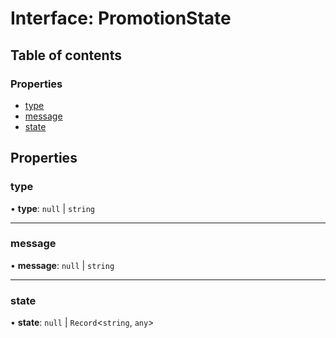 # Interface: PromotionState

## Table of contents

### Properties

- [type](PromotionState.md#type)
- [message](PromotionState.md#message)
- [state](PromotionState.md#state)

## Properties

### type

• **type**: ``null`` \| `string`

___

### message

• **message**: ``null`` \| `string`

___

### state

• **state**: ``null`` \| `Record`\<`string`, `any`\>
